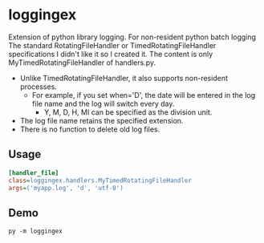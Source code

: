 loggingex
==========

Extension of python library logging.
For non-resident python batch logging
The standard RotatingFileHandler or TimedRotatingFileHandler specifications
I didn't like it so I created it.
The content is only MyTimedRotatingFileHandler of handlers.py.

- Unlike TimedRotatingFileHandler, it also supports non-resident processes.
     - For example, if you set when='D', the date will be entered in the log file name and the log will switch every day.
         - Y, M, D, H, MI can be specified as the division unit.
- The log file name retains the specified extension.
- There is no function to delete old log files.

Usage
-----

```ini
[handler_file]
class=loggingex.handlers.MyTimedRotatingFileHandler
args=('myapp.log', 'd', 'utf-8')
```

Demo
-----

```
py -m loggingex
```
